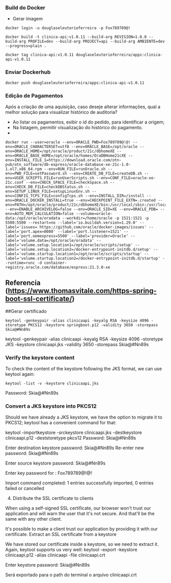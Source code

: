 ### Build do Docker
* Gerar imagem
````shell
docker login -u douglaseleuterioferreira -p Fox789789@!
````
````shell
docker build -t clinica-api:v1.0.11 --build-arg REVISION=1.0.0 --build-arg PROFILE=dev --build-arg PROJECT=api --build-arg AMBIENTE=dev --progress=plain .
````
````shell
docker tag clinica-api:v1.0.11 douglaseleuterioferreira/apps:clinica-api-v1.0.11
````
### Enviar Dockerhub
````shell
docker push douglaseleuterioferreira/apps:clinica-api-v1.0.11
````

### Edição de Pagamentos
Após a criação de uma aquisição, caso deseje alterar informações, qual a melhor solução para visualizar histórico de auditoria?
* Ao listar os pagamentos, exibir o id do pedido, para identificar a origem;
* Na listagem, permitir visualização do histórico do pagamento.
* 


``` shell 
docker run --user=oracle --env=ORACLE_PWD=Fox789789@!@! --env=ORACLE_CHARACTERSET=utf8 --env=ORACLE_BASE=/opt/oracle --env=ORACLE_HOME=/opt/oracle/product/21c/dbhomeXE --env=ORACLE_BASE_HOME=/opt/oracle/homes/OraDBHome21cXE --env=INSTALL_FILE_1=https://download.oracle.com/otn-pub/otn_software/db-express/oracle-database-xe-21c-1.0-1.ol7.x86_64.rpm --env=RUN_FILE=runOracle.sh --env=PWD_FILE=setPassword.sh --env=CREATE_DB_FILE=createDB.sh --env=USER_SCRIPTS_FILE=runUserScripts.sh --env=CONF_FILE=oracle-xe-21c.conf --env=CHECK_SPACE_FILE=checkSpace.sh --env=CHECK_DB_FILE=checkDBStatus.sh --env=SETUP_LINUX_FILE=setupLinuxEnv.sh --env=CONFIG_TCPS_FILE=configTcps.sh --env=INSTALL_DIR=/install --env=ORACLE_DOCKER_INSTALL=true --env=CHECKPOINT_FILE_EXTN=.created --env=PATH=/opt/oracle/product/21c/dbhomeXE/bin:/usr/local/sbin:/usr/local/bin:/usr/sbin:/usr/bin:/sbin:/bin --env=ENABLE_ARCHIVELOG=false --env=ORACLE_SID=XE --env=ORACLE_PDB= --env=AUTO_MEM_CALCULATION=false --volume=oracle-data:/opt/oracle/oradata --workdir=/home/oracle -p 1521:1521 -p 5500:5500 --restart=no --label='io.buildah.version=1.29.0' --label='issues= https://github.com/oracle/docker-images/issues' --label='port.apex=8080' --label='port.listener=1521' --label='port.oemexpress=5500' --label='provider=Oracle' --label='volume.data=/opt/oracle/oradata' --label='volume.setup.location1=/opt/oracle/scripts/setup' --label='volume.setup.location2=/docker-entrypoint-initdb.d/setup' --label='volume.startup.location1=/opt/oracle/scripts/startup' --label='volume.startup.location2=/docker-entrypoint-initdb.d/startup' --runtime=runc -d container-registry.oracle.com/database/express:21.3.0-xe 
```

## Referencia (https://www.thomasvitale.com/https-spring-boot-ssl-certificate/)

##Gerar certificado
``` shell
keytool -genkeypair -alias clinicaapi -keyalg RSA -keysize 4096 -storetype PKCS12 -keystore springboot.p12 -validity 3650 -storepass Skia@#Nn89s
````

keytool -genkeypair -alias clinicaapi -keyalg RSA -keysize 4096 -storetype JKS -keystore clinicaapi.jks -validity 3650 -storepass Skia@#Nn89s

### Verify the keystore content

To check the content of the keystore following the JKS format, we can use keytool again:

``` shell
keytool -list -v -keystore clinicaapi.jks
````
Password: Skia@#Nn89s

### Convert a JKS keystore into PKCS12

Should we have already a JKS keystore, we have the option to migrate it to PKCS12; keytool has a convenient command for that:

keytool -importkeystore -srckeystore clinicaapi.jks -destkeystore clinicaapi.p12 -deststoretype pkcs12
Password: Skia@#Nn89s

Enter destination keystore password: Skia@#Nn89s
Re-enter new password: Skia@#Nn89s

Enter source keystore password: Skia@#Nn89s

Enter key password for <clinicaapi>: Fox789789@!@!

Import command completed:  1 entries successfully imported, 0 entries failed or cancelled


4. Distribute the SSL certificate to clients

When using a self-signed SSL certificate, our browser won't trust our application and will warn the user that it's not secure. And that'll be the same with any other client.

It's possible to make a client trust our application by providing it with our certificate.
Extract an SSL certificate from a keystore

We have stored our certificate inside a keystore, so we need to extract it. Again, keytool supports us very well:
keytool -export -keystore clinicaapi.p12 -alias clinicaapi -file clinicaapi.crt

Enter keystore password: Skia@#Nn89s

Será exportado para o path do terminal o arquivo clinicaapi.crt
